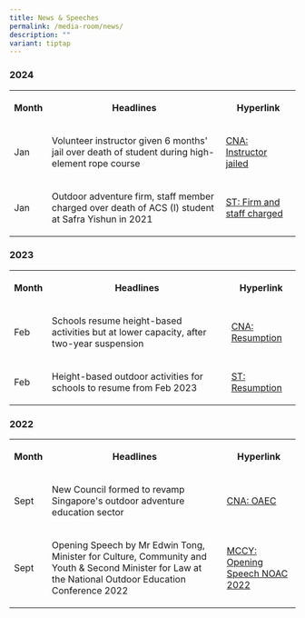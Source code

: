 ```yaml
---
title: News & Speeches
permalink: /media-room/news/
description: ""
variant: tiptap
---
```

<h3>2024</h3><table><tbody><tr><th rowspan="1" colspan="1"><p>Month</p></th><th rowspan="1" colspan="1"><p>Headlines</p></th><th rowspan="1" colspan="1"><p>Hyperlink</p></th></tr><tr><td rowspan="1" colspan="1"><p>Jan</p></td><td rowspan="1" colspan="1"><p>Volunteer instructor given 6 months' jail over death of student during high-element rope course</p></td><td rowspan="1" colspan="1"><p><a href="https://www.channelnewsasia.com/singapore/safra-instructor-acsi-student-rope-obstacle-course-death-4047391" rel="noopener noreferrer nofollow" target="_blank">CNA: Instructor jailed</a></p></td></tr><tr><td rowspan="1" colspan="1"><p>Jan</p></td><td rowspan="1" colspan="1"><p>Outdoor adventure firm, staff member charged over death of ACS (I) student at Safra Yishun in 2021</p></td><td rowspan="1" colspan="1"><p><a href="https://www.straitstimes.com/singapore/courts-crime/outdoor-adventure-learning-company-and-staff-member-charged-over-2021-student-death-at-yishun-safra" rel="noopener noreferrer nofollow" target="_blank">ST: Firm and staff charged</a></p></td></tr></tbody></table><h3>2023</h3><table><tbody><tr><th rowspan="1" colspan="1"><p>Month</p></th><th rowspan="1" colspan="1"><p>Headlines</p></th><th rowspan="1" colspan="1"><p>Hyperlink</p></th></tr><tr><td rowspan="1" colspan="1"><p>Feb</p></td><td rowspan="1" colspan="1"><p>Schools resume height-based activities but at lower capacity, after two-year suspension</p></td><td rowspan="1" colspan="1"><p><a href="https://www.channelnewsasia.com/singapore/schools-resume-height-based-activities-lower-capacity-after-two-year-suspension-3246221" rel="noopener noreferrer nofollow" target="_blank">CNA: Resumption</a></p></td></tr><tr><td rowspan="1" colspan="1"><p>Feb</p></td><td rowspan="1" colspan="1"><p>Height-based outdoor activities for schools to resume from Feb 2023</p></td><td rowspan="1" colspan="1"><p><a href="https://www.straitstimes.com/singapore/height-based-outdoor-activities-for-schools-to-resume-from-feb-2023" rel="noopener noreferrer nofollow" target="_blank">ST: Resumption</a></p></td></tr></tbody></table><h3>2022</h3><table><tbody><tr><th rowspan="1" colspan="1"><p>Month</p></th><th rowspan="1" colspan="1"><p>Headlines</p></th><th rowspan="1" colspan="1"><p>Hyperlink</p></th></tr><tr><td rowspan="1" colspan="1"><p>Sept</p></td><td rowspan="1" colspan="1"><p>New Council formed to revamp Singapore's outdoor adventure education sector</p></td><td rowspan="1" colspan="1"><p><a href="https://www.channelnewsasia.com/singapore/council-outdoor-adventure-education-safety-infrastructure-2955191" rel="noopener noreferrer nofollow" target="_blank">CNA: OAEC</a></p></td></tr><tr><td rowspan="1" colspan="1"><p>Sept</p></td><td rowspan="1" colspan="1"><p>Opening Speech by Mr Edwin Tong, Minister for Culture, Community and Youth &amp; Second Minister for Law at the National Outdoor Education Conference 2022</p></td><td rowspan="1" colspan="1"><p><a href="https://www.mccy.gov.sg/about-us/news-and-resources/speeches/2022/nov/national-outdoor-education-conference-2022-on-22-september-2022" rel="noopener noreferrer nofollow" target="_blank">MCCY: Opening Speech NOAC 2022</a></p></td></tr></tbody></table><h4></h4><p></p>